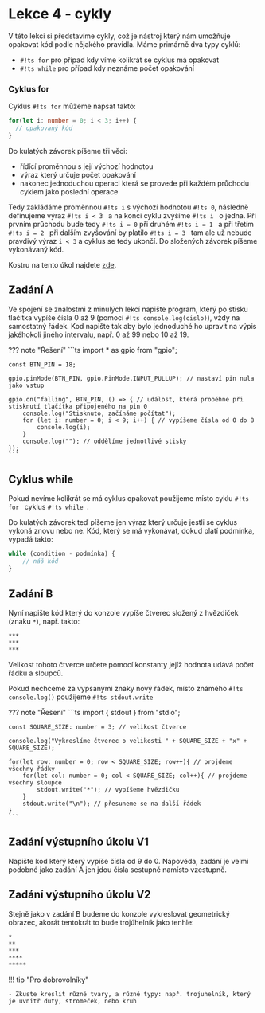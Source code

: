 # Lekce 4 - cykly

V této lekci si představíme cykly, což je nástroj který nám umožňuje opakovat kód podle nějakého pravidla.
Máme primárně dva typy cyklů:

- `#!ts for` pro případ kdy víme kolikrát se cyklus má opakovat
- `#!ts while` pro případ kdy neznáme počet opakování

### Cyklus for
Cyklus `#!ts for`  můžeme napsat takto:
```ts
for(let i: number = 0; i < 3; i++) {
  // opakovaný kód
}
```
Do kulatých závorek píšeme tři věci:

- řídící proměnnou s její výchozí hodnotou
- výraz který určuje počet opakování
- nakonec jednoduchou operaci která se provede při každém průchodu cyklem jako poslední operace

Tedy zakládáme proměnnou `#!ts i` s výchozí hodnotou `#!ts 0`, následně definujeme výraz `#!ts i < 3 ` a na konci cyklu zvýšíme `#!ts i ` o jedna.
Při prvním průchodu bude tedy `#!ts i = 0` při druhém `#!ts i = 1 ` a při třetím `#!ts i = 2 ` při dalším zvyšování by platilo `#!ts i = 3 ` tam ale už nebude pravdivý výraz ` i < 3 ` a cyklus se tedy ukončí.
Do složených závorek píšeme vykonávaný kód.

Kostru na tento úkol najdete [zde](./project4.zip).

## Zadání A
Ve spojení se znalostmi z minulých lekcí napište program, který po stisku tlačítka vypíše čísla 0 až 9 (pomocí `#!ts console.log(cislo)`), vždy na samostatný řádek.
Kod napište tak aby bylo jednoduché ho upravit na výpis jakéhokoli jiného intervalu, např. 0 až 99 nebo 10 až 19.

??? note "Řešení"
    ```ts
	import * as gpio from "gpio";

    const BTN_PIN = 18;

	gpio.pinMode(BTN_PIN, gpio.PinMode.INPUT_PULLUP); // nastaví pin nula jako vstup

	gpio.on("falling", BTN_PIN, () => { // událost, která proběhne při stisknutí tlačítka připojeného na pin 0
		console.log("Stisknuto, začínáme počítat");
		for (let i: number = 0; i < 9; i++) { // vypíšeme čísla od 0 do 8
			console.log(i);
		}
		console.log(""); // oddělíme jednotlivé stisky
	});
    ```

## Cyklus while
Pokud nevíme kolikrát se má cyklus opakovat použijeme místo cyklu `#!ts for ` cyklus `#!ts while `.

Do kulatých závorek teď píšeme jen výraz který určuje jestli se cyklus vykoná znovu nebo ne.
Kód, který se má vykonávat, dokud platí podmínka, vypadá takto:
```ts
while (condition - podmínka) {
	// náš kód
}
```
<!-- V podobných případech se nám bude často hodit funkce `#!ts await sleep(t)`, která zařídí že kód posečká zadaný čas (zadaný čas je v ms neboli v tisícinách sekundy). -->


<!-- Napište kód který bude blikat ledkou pokud je stisknuté tlačítko.
## Zadání C
...

??? note "Řešení"
	```ts
	import { SmartLed, LED_WS2812 } from "smartled";
	import * as colors from "./libs/colors.js"
	import * as gpio from "gpio";

	const LED_PIN = 48;
	const LED_COUNT = 1;
    const BTN_PIN = 18;

	const ledStrip = new SmartLed(LED_PIN, LED_COUNT, LED_WS2812);  // připojí pásek na pin 48, s 1 ledkou a typem WS2812

	gpio.pinMode(BTN_PIN, gpio.PinMode.INPUT_PULLUP); // nastaví pin nula jako vstup

	gpio.on("falling", 0, async () => { // event, který proběhne při stisknutí tlačítka připojeného na pin 0
		while (gpio.read(BTN_PIN) == 0) { // dokud je tlačítko stisknuté
			ledStrip.set(0, colors.red);
			ledStrip.show();
			await sleep(500); // nastavíme červenou barvu a počkáme půl sekundy

			ledStrip.set(0, colors.off);
			ledStrip.show();
			await sleep(500); // vypneme LED a počkáme půl sekundy
		}
	});
	```
-->

## Zadání B
Nyní napište kód který do konzole vypíše čtverec složený z hvězdiček (znaku `*`),
např. takto:
```
***
***
***
```
Velikost tohoto čtverce určete pomocí konstanty jejíž hodnota udává počet řádku a sloupců.

Pokud nechceme za vypsanými znaky nový řádek, místo známého `#!ts console.log()` použijeme `#!ts stdout.write`

??? note "Řešení"
	```ts
	import { stdout } from "stdio";

	const SQUARE_SIZE: number = 3; // velikost čtverce

	console.log("Vykreslíme čtverec o velikosti " + SQUARE_SIZE + "x" + SQUARE_SIZE);

	for(let row: number = 0; row < SQUARE_SIZE; row++){ // projdeme všechny řádky
		for(let col: number = 0; col < SQUARE_SIZE; col++){ // projdeme všechny sloupce
			stdout.write("*"); // vypíšeme hvězdičku
		}
		stdout.write("\n"); // přesuneme se na další řádek
	}
	```


## Zadání výstupního úkolu V1
Napište kod který který vypíše čísla od 9 do 0.
Nápověda, zadání je velmi podobné jako zadání A jen jdou čísla sestupně namísto vzestupně.

## Zadání výstupního úkolu V2
Stejně jako v zadání B budeme do konzole vykreslovat geometrický obrazec, akorát tentokrát to bude trojúhelník jako tenhle:

```
*
**
***
****
*****
```

!!! tip "Pro dobrovolníky"

    - Zkuste kreslit různé tvary, a různé typy: např. trojuhelník, který je uvnitř dutý, stromeček, nebo kruh
